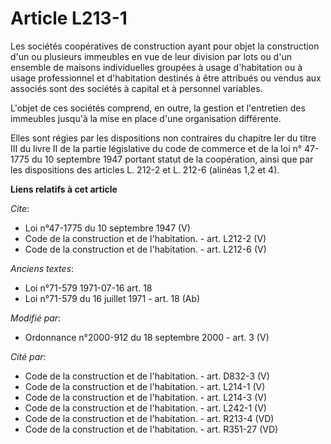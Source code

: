 # Article L213-1

Les sociétés coopératives de construction ayant pour objet la construction d'un ou plusieurs immeubles en vue de leur
division par lots ou d'un ensemble de maisons individuelles groupées à usage d'habitation ou à usage professionnel et
d'habitation destinés à être attribués ou vendus aux associés sont des sociétés à capital et à personnel variables. 

L'objet de ces sociétés comprend, en outre, la gestion et l'entretien des immeubles jusqu'à la mise en place d'une
organisation différente. 

Elles sont régies par les dispositions non contraires du chapitre Ier du titre III du livre II de la partie législative du
code de commerce et de la loi n° 47-1775 du 10 septembre 1947 portant statut de la coopération, ainsi que par les
dispositions des articles L. 212-2 et L. 212-6 (alinéas 1,2 et 4).

**Liens relatifs à cet article**

_Cite_:

  - Loi n°47-1775 du 10 septembre 1947 (V)
  - Code de la construction et de l'habitation. - art. L212-2 (V)
  - Code de la construction et de l'habitation. - art. L212-6 (V)

_Anciens textes_:

  - Loi n°71-579 1971-07-16 art. 18
  - Loi n°71-579 du 16 juillet 1971 - art. 18 (Ab)

_Modifié par_:

  - Ordonnance n°2000-912 du 18 septembre 2000 - art. 3 (V)

_Cité par_:

  - Code de la construction et de l'habitation. - art. D832-3 (V)
  - Code de la construction et de l'habitation. - art. L214-1 (V)
  - Code de la construction et de l'habitation. - art. L214-3 (V)
  - Code de la construction et de l'habitation. - art. L242-1 (V)
  - Code de la construction et de l'habitation. - art. R213-4 (VD)
  - Code de la construction et de l'habitation. - art. R351-27 (VD)
